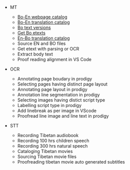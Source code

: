 - MT
  - [Bo-En webpage catalog]()
  - [Bo-En translation catalog](mt/boen-catalog.md)
  - [Bo text versions](https://github.com/MonlamAI/Wiki/blob/main/docs/mt/bo-versions.md)
  - [Get Bo etexts](https://github.com/MonlamAI/Wiki/blob/main/docs/mt/bo-versions.md)
  - [En-Bo translation catalog](mt/enbo-catalog.md)
  - Source EN and BO files
  - Get etext with parsing or OCR
  - Extract body text
  - Proof reading alignment in VS Code

- OCR
  - Annotating page boudary in prodigy
  - Selecting pages having distinct page layout
  - Annotating page layout in prodigy
  - Annotation line segmentation in prodigy
  - Selecting images having distict script type
  - Labelling script type in prodigy
  - Add linebreak as per image in VScode
  - Proofread line image and line text in prodigy

- STT
  - Recording Tibetan audiobook
  - Recording 100 hrs children speech
  - Recording 300 hrs natural speech
  - Cataloging Tibetan movies
  - Sourcing Tibetan movie files
  - Proofreading tibetan movie auto generated subtitles

